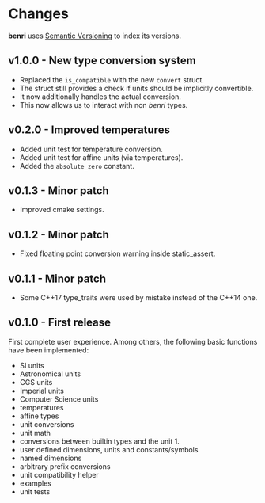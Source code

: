 # Changes
**benri** uses [Semantic Versioning](https://semver.org/) to index its versions.

## v1.0.0 - New type conversion system
- Replaced the `is_compatible` with the new `convert` struct.
- The struct still provides a check if units should be implicitly convertible.
- It now additionally handles the actual conversion.
- This now allows us to interact with non *benri* types.

## v0.2.0 - Improved temperatures
- Added unit test for temperature conversion.
- Added unit test for affine units (via temperatures).
- Added the `absolute_zero` constant.

## v0.1.3 - Minor patch
- Improved cmake settings.

## v0.1.2 - Minor patch
- Fixed floating point conversion warning inside static_assert.

## v0.1.1 - Minor patch
- Some C++17 type_traits were used by mistake instead of the C++14 one.

## v0.1.0 - First release
First complete user experience. Among others, the following basic functions have been
implemented:
- SI units
- Astronomical units
- CGS units
- Imperial units
- Computer Science units
- temperatures
- affine types
- unit conversions
- unit math
- conversions between builtin types and the unit 1.
- user defined dimensions, units and constants/symbols
- named dimensions
- arbitrary prefix conversions
- unit compatibility helper
- examples
- unit tests
